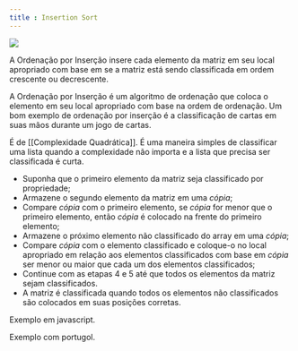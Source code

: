```yaml
---
title : Insertion Sort
---
```


![](https://upload.wikimedia.org/wikipedia/commons/9/9c/Insertion-sort-example.gif?20110309111239|200)

A Ordenação por Inserção insere cada elemento da matriz em seu local apropriado com base em se a matriz está sendo classificada em ordem crescente ou decrescente.

A Ordenação por Inserção é um algoritmo de ordenação que coloca o elemento em seu local apropriado com base na ordem de ordenação. Um bom exemplo de ordenação por inserção é a classificação de cartas em suas mãos durante um jogo de cartas.

É de [[Complexidade Quadrática]]. É uma maneira simples de classificar uma lista quando a complexidade não importa e a lista que precisa ser classificada é curta.

- Suponha que o primeiro elemento da matriz seja classificado por propriedade;
- Armazene o segundo elemento da matriz em uma _cópia_;
- Compare _cópia_ com o primeiro elemento, se _cópia_ for menor que o primeiro elemento, então _cópia_ é colocado na frente do primeiro elemento;
- Armazene o próximo elemento não classificado do array em uma _cópia_;
- Compare _cópia_ com o elemento classificado e coloque-o no local apropriado em relação aos elementos classificados com base em _cópia_ ser menor ou maior que cada um dos elementos classificados;
- Continue com as etapas 4 e 5 até que todos os elementos da matriz sejam classificados.
- A matriz é classificada quando todos os elementos não classificados são colocados em suas posições corretas.

Exemplo em javascript.

<script src="https://gist.github.com/gio-bon/ef2f1f3a0a130439ae4e7b1b19399b9e.js"></script>

Exemplo com portugol.

<script src="https://gist.github.com/gio-bon/a4fe9d7f43b612090d7d3faef8c8c536.js"></script>